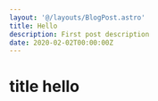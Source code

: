 ```yaml
---
layout: '@/layouts/BlogPost.astro'
title: Hello
description: First post description
date: 2020-02-02T00:00:00Z
---
```


# title hello
